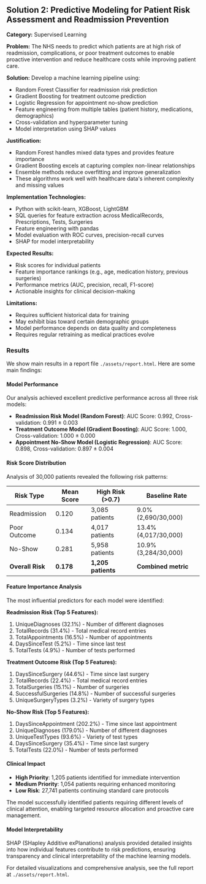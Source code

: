 ## Solution 2: Predictive Modeling for Patient Risk Assessment and Readmission Prevention

**Category:** Supervised Learning

**Problem:**
The NHS needs to predict which patients are at high risk of readmission, complications, or poor treatment outcomes to enable proactive intervention and reduce healthcare costs while improving patient care.

**Solution:**
Develop a machine learning pipeline using:
- Random Forest Classifier for readmission risk prediction
- Gradient Boosting for treatment outcome prediction
- Logistic Regression for appointment no-show prediction
- Feature engineering from multiple tables (patient history, medications, demographics)
- Cross-validation and hyperparameter tuning
- Model interpretation using SHAP values

**Justification:**
- Random Forest handles mixed data types and provides feature importance
- Gradient Boosting excels at capturing complex non-linear relationships
- Ensemble methods reduce overfitting and improve generalization
- These algorithms work well with healthcare data's inherent complexity and missing values

**Implementation Technologies:**
- Python with scikit-learn, XGBoost, LightGBM
- SQL queries for feature extraction across MedicalRecords, Prescriptions, Tests, Surgeries
- Feature engineering with pandas
- Model evaluation with ROC curves, precision-recall curves
- SHAP for model interpretability

**Expected Results:**
- Risk scores for individual patients
- Feature importance rankings (e.g., age, medication history, previous surgeries)
- Performance metrics (AUC, precision, recall, F1-score)
- Actionable insights for clinical decision-making

**Limitations:**
- Requires sufficient historical data for training
- May exhibit bias toward certain demographic groups
- Model performance depends on data quality and completeness
- Requires regular retraining as medical practices evolve

### Results

We show main results in a report file `./assets/report.html`. Here are some main findings:

#### Model Performance
Our analysis achieved excellent predictive performance across all three risk models:

- **Readmission Risk Model (Random Forest)**: AUC Score: 0.992, Cross-validation: 0.991 ± 0.003
- **Treatment Outcome Model (Gradient Boosting)**: AUC Score: 1.000, Cross-validation: 1.000 ± 0.000
- **Appointment No-Show Model (Logistic Regression)**: AUC Score: 0.898, Cross-validation: 0.897 ± 0.004

#### Risk Score Distribution
Analysis of 30,000 patients revealed the following risk patterns:

| Risk Type | Mean Score | High Risk (>0.7) | Baseline Rate |
|-----------|------------|------------------|---------------|
| Readmission | 0.120 | 3,085 patients | 9.0% (2,690/30,000) |
| Poor Outcome | 0.134 | 4,017 patients | 13.4% (4,017/30,000) |
| No-Show | 0.281 | 5,958 patients | 10.9% (3,284/30,000) |
| **Overall Risk** | **0.178** | **1,205 patients** | **Combined metric** |

#### Feature Importance Analysis
The most influential predictors for each model were identified:

**Readmission Risk (Top 5 Features):**
1. UniqueDiagnoses (32.1%) - Number of different diagnoses
2. TotalRecords (31.4%) - Total medical record entries
3. TotalAppointments (16.5%) - Number of appointments
4. DaysSinceTest (5.2%) - Time since last test
5. TotalTests (4.9%) - Number of tests performed

**Treatment Outcome Risk (Top 5 Features):**
1. DaysSinceSurgery (44.6%) - Time since last surgery
2. TotalRecords (22.4%) - Total medical record entries
3. TotalSurgeries (15.1%) - Number of surgeries
4. SuccessfulSurgeries (14.8%) - Number of successful surgeries
5. UniqueSurgeryTypes (3.2%) - Variety of surgery types

**No-Show Risk (Top 5 Features):**
1. DaysSinceAppointment (202.2%) - Time since last appointment
2. UniqueDiagnoses (179.0%) - Number of different diagnoses
3. UniqueTestTypes (93.6%) - Variety of test types
4. DaysSinceSurgery (35.4%) - Time since last surgery
5. TotalTests (22.0%) - Number of tests performed

#### Clinical Impact
- **High Priority**: 1,205 patients identified for immediate intervention
- **Medium Priority**: 1,054 patients requiring enhanced monitoring
- **Low Risk**: 27,741 patients continuing standard care protocols

The model successfully identified patients requiring different levels of clinical attention, enabling targeted resource allocation and proactive care management.

#### Model Interpretability
SHAP (SHapley Additive exPlanations) analysis provided detailed insights into how individual features contribute to risk predictions, ensuring transparency and clinical interpretability of the machine learning models.

For detailed visualizations and comprehensive analysis, see the full report at `./assets/report.html`.
